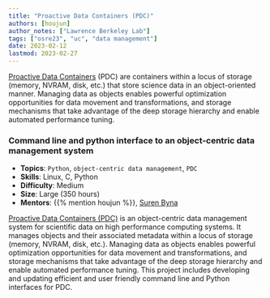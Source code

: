 ```yaml
---
title: "Proactive Data Containers (PDC)"
authors: [houjun]
author_notes: ["Lawrence Berkeley Lab"]
tags: ["osre23", "uc", "data management"]
date: 2023-02-12
lastmod: 2023-02-27
---
```

[Proactive Data Containers](https://sdm.lbl.gov/pdc/about.html) (PDC) are containers within a locus of storage (memory, NVRAM, disk, etc.) that store science data in an object-oriented manner.  Managing data as objects enables powerful optimization opportunities for data movement and transformations, and storage mechanisms that take advantage of the deep storage hierarchy and enable automated performance tuning.

### Command line and python interface to an object-centric data management system

  * **Topics**: `Python`, `object-centric data management`, `PDC`
  * **Skills**: Linux, C, Python
  * **Difficulty**: Medium
  * **Size**: Large (350 hours)
  * **Mentors**: {{% mention houjun %}}, [Suren Byna](mailto:sbyna@lbl.gov)

[Proactive Data Containers (PDC)](https://github.com/hpc-io/pdc) is an object-centric data management system for scientific data on high performance computing systems. It manages objects and their associated metadata within a locus of storage (memory, NVRAM, disk, etc.). Managing data as objects enables powerful optimization opportunities for data movement and transformations, and storage mechanisms that take advantage of the deep storage hierarchy and enable automated performance tuning. This project includes developing and updating efficient and user friendly command line and Python interfaces for PDC.

